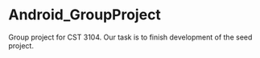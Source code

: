 # Android_GroupProject
Group project for CST 3104. Our task is to finish development of the seed project.

